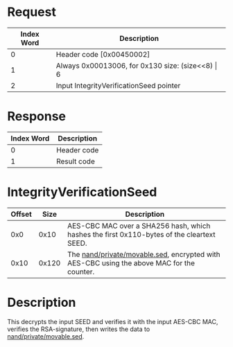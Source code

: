 # Request

| Index Word | Description                                         |
|------------|-----------------------------------------------------|
| 0          | Header code \[0x00450002\]                          |
| 1          | Always 0x00013006, for 0x130 size: (size\<\<8) \| 6 |
| 2          | Input IntegrityVerificationSeed pointer             |

# Response

| Index Word | Description |
|------------|-------------|
| 0          | Header code |
| 1          | Result code |

# IntegrityVerificationSeed

| Offset | Size  | Description                                                                                                                      |
|--------|-------|----------------------------------------------------------------------------------------------------------------------------------|
| 0x0    | 0x10  | AES-CBC MAC over a SHA256 hash, which hashes the first 0x110-bytes of the cleartext SEED.                                        |
| 0x10   | 0x120 | The [nand/private/movable.sed](nand/private/movable.sed "wikilink"), encrypted with AES-CBC using the above MAC for the counter. |

# Description

This decrypts the input SEED and verifies it with the input AES-CBC MAC,
verifies the RSA-signature, then writes the data to
[nand/private/movable.sed](nand/private/movable.sed "wikilink").